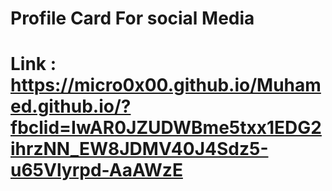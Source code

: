# Profile Card For social Media
# Link : https://micro0x00.github.io/Muhamed.github.io/?fbclid=IwAR0JZUDWBme5txx1EDG2ihrzNN_EW8JDMV40J4Sdz5-u65Vlyrpd-AaAWzE
